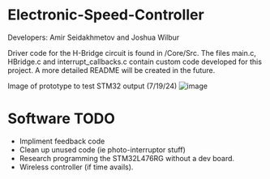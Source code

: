 # Electronic-Speed-Controller
Developers: Amir Seidakhmetov and Joshua Wilbur

Driver code for the H-Bridge circuit is found in /Core/Src. The files main.c, HBridge.c and interrupt_callbacks.c contain custom code developed for this project. 
A more detailed README will be created in the future.

Image of prototype to test STM32 output (7/19/24)
![image](https://github.com/user-attachments/assets/b47a6323-f5db-4954-950a-a9ec15e21c73)


# Software TODO
* Impliment feedback code 
* Clean up unused code (ie photo-interruptor stuff)
* Research programming the STM32L476RG without a dev board.
* Wireless controller (if time avails).